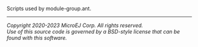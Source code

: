 Scripts used by module-group.ant.

---
_Copyright 2020-2023 MicroEJ Corp. All rights reserved._  
_Use of this source code is governed by a BSD-style license that can be found with this software._  
